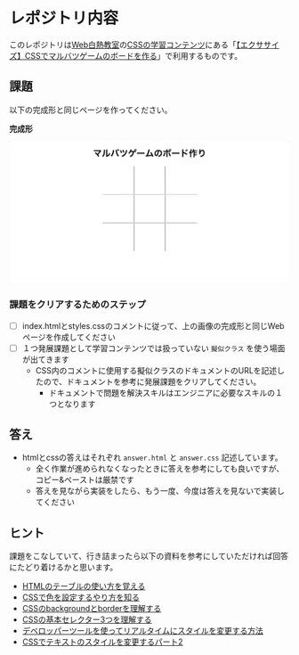 # レポジトリ内容

このレポジトリは[Web白熱教室](https://tsuyopon.xyz/)の[CSSの学習コンテンツ](https://tsuyopon.xyz/learning-contents/web-dev/css/)にある「[【エクササイズ】CSSでマルバツゲームのボードを作る](https://tsuyopon.xyz/learning-contents/web-dev/css/css_excercise_for_intermediate_part_1/)」で利用するものです。

## 課題

以下の完成形と同じページを作ってください。

**完成形**

![完成形](./images/assignment.gif)

### 課題をクリアするためのステップ

- [ ] index.htmlとstyles.cssのコメントに従って、上の画像の完成形と同じWebページを作成してください
- [ ] １つ発展課題として学習コンテンツでは扱っていない `擬似クラス` を使う場面が出てきます
  - CSS内のコメントに使用する擬似クラスのドキュメントのURLを記述したので、ドキュメントを参考に発展課題をクリアしてください。
    - ドキュメントで問題を解決スキルはエンジニアに必要なスキルの１つとなります


## 答え

- htmlとcssの答えはそれぞれ `answer.html` と `answer.css` 記述しています。
  - 全く作業が進められなくなったときに答えを参考にしても良いですが、コピー&ペーストは厳禁です
  - 答えを見ながら実装をしたら、もう一度、今度は答えを見ないで実装してください

## ヒント

課題をこなしていて、行き詰まったら以下の資料を参考にしていただければ回答にたどり着けるかと思います。

- [HTMLのテーブルの使い方を覚える](https://tsuyopon.xyz/learning-contents/web-dev/html/how-to-use-table-in-html/)
- [CSSで色を設定するやり方を知る](https://tsuyopon.xyz/learning-contents/web-dev/css/how-to-set-color-in-css/)
- [CSSのbackgroundとborderを理解する](https://tsuyopon.xyz/learning-contents/web-dev/css/understand-background-and-border-in-css/)
- [CSSの基本セレクター3つを理解する](https://tsuyopon.xyz/learning-contents/web-dev/css/understand-3-basic-selectors-in-css/)
- [デベロッパーツールを使ってリアルタイムにスタイルを変更する方法](https://tsuyopon.xyz/learning-contents/web-dev/css/change-style-with-developer-tool/)
- [CSSでテキストのスタイルを変更するパート2](https://tsuyopon.xyz/learning-contents/web-dev/css/how-to-change-style-of-text-in-css-part-2/)
